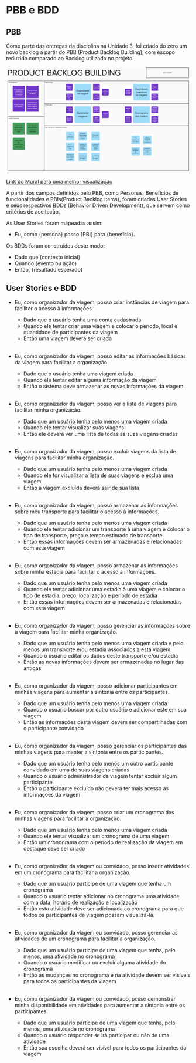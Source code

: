 # PBB e BDD

## PBB

Como parte das entregas da disciplina na Unidade 3, foi criado do zero um novo backlog a partir do PBB (Product Backlog Building), com escopo reduzido comparado ao Backlog utilizado no projeto.

![Canvas PBB](assets/PBB.png)

[Link do Mural para uma melhor visualização](https://app.mural.co/t/unb9171/m/unb9171/1683643223760/8c24a764192b34855b7c5ad855dacdc7e5f25e13?sender=ueeaf0301241260f6a07d2699)

A partir dos campos definidos pelo PBB, como Personas, Benefícios de funcionalidades e PBIs(Product Backlog Items), foram criadas User Stories e seus respectivos BDDs (Behavior Driven Development), que servem como critérios de aceitação.

As User Stories foram mapeadas assim:
- Eu, como {persona} posso {PBI} para {benefício}.

Os BDDs foram construídos deste modo:
- Dado que {contexto inicial}
- Quando {evento ou ação}
- Então, {resultado esperado}

## User Stories e BDD

- Eu, como organizador da viagem, posso criar instâncias de viagem para facilitar o acesso à informações.
    
    - Dado que o usuário tenha uma conta cadastrada
    - Quando ele tentar criar uma viagem e colocar o período, local e quantidade de participantes da viagem
    - Então uma viagem deverá ser criada
<br></br>
- Eu, como organizador da viagem, posso editar as informações básicas da viagem para facilitar a organização.

    - Dado que o usuário tenha uma viagem criada
    - Quando ele tentar editar alguma informação da viagem
    - Então o sistema deve armazenar as novas informações da viagem
<br></br>
- Eu, como organizador da viagem, posso ver a lista de viagens para facilitar minha organização.

    - Dado que um usuário tenha pelo menos uma viagem criada
    - Quando ele tentar visualizar suas viagens
    - Então ele deverá ver uma lista de todas as suas viagens criadas
<br></br>
- Eu, como organizador da viagem, posso excluir viagens da lista de viagens para facilitar minha organização.

    - Dado que um usuário tenha pelo menos uma viagem criada
    - Quando ele for visualizar a lista de suas viagens e exclua uma viagem
    - Então a viagem excluída deverá sair de sua lista 
<br></br>
- Eu, como organizador da viagem, posso armazenar as informações sobre meu transporte para facilitar o acesso à informações.

    - Dado que um usuário tenha pelo menos uma viagem criada
    - Quando ele tentar adicionar um transporte à uma viagem e colocar o tipo de transporte, preço e tempo estimado de transporte
    - Então essas informações devem ser armazenadas e relacionadas com esta viagem
<br></br>
- Eu, como organizador da viagem, posso armazenar as informações sobre minha estadia para facilitar o acesso à informações.

    - Dado que um usuário tenha pelo menos uma viagem criada
    - Quando ele tentar adicionar uma estadia à uma viagem e colocar o tipo de estadia, preço, localização e período de estadia
    - Então essas informações devem ser armazenadas e relacionadas com esta viagem
<br></br>
- Eu, como organizador da viagem, posso gerenciar as informações sobre a viagem para facilitar minha organização.

    - Dado que um usuário tenha pelo menos uma viagem criada e pelo menos um transporte e/ou estadia associados a esta viagem
    - Quando o usuário editar os dados deste transporte e/ou estadia
    - Então as novas informações devem ser armazenadas no lugar das antigas
<br></br>
- Eu, como organizador da viagem, posso adicionar participantes em minhas viagens para aumentar a sintonia entre os participantes.

    - Dado que um usuário tenha pelo menos uma viagem criada
    - Quando o usuário buscar por outro usuário e adicionar este em sua viagem
    - Então as informações desta viagem devem ser compartilhadas com o participante convidado
<br></br>
- Eu, como organizador da viagem, posso gerenciar os participantes das minhas viagens para manter a sintonia entre os participantes.

    - Dado que um usuário tenha pelo menos um outro participante convidado em uma de suas viagens criadas
    - Quando o usuário administrador da viagem tentar excluir algum participante
    - Então o participante excluído não deverá ter mais acesso às informações da viagem
<br></br>
- Eu, como organizador da viagem, posso criar um cronograma das minhas viagens para facilitar a organização.

    - Dado que um usuário tenha pelo menos uma viagem criada
    - Quando ele tentar visualizar um cronograma de uma viagem
    - Então um cronograma com o período de realização da viagem em destaque deve ser criado
<br></br>
- Eu, como organizador da viagem ou convidado, posso inserir atividades em um cronograma para facilitar a organização.

    - Dado que um usuário participe de uma viagem que tenha um cronograma
    - Quando o usuário tentar adicionar no cronograma uma atividade com a data, horário de realização e localização
    - Então esta atividade deve ser adicionada ao cronograma para que todos os participantes da viagem possam visualizá-la.
<br></br>
- Eu, como organizador da viagem ou convidado, posso gerenciar as atividades de um cronograma para facilitar a organização.

    - Dado que um usuário participe de uma viagem que tenha, pelo menos, uma atividade no cronograma
    - Quando o usuário modificar ou excluir alguma atividade do cronograma
    - Então as mudanças no cronograma e na atividade devem ser visíveis para todos os participantes da viagem
<br></br>
- Eu, como organizador da viagem ou convidado, posso demonstrar minha disponibilidade em atividades para aumentar a sintonia entre os participantes.

    - Dado que um usuário participe de uma viagem que tenha, pelo menos, uma atividade no cronograma
    - Quando o usuário responder se irá participar ou não de uma atividade
    - Então sua escolha deverá ser visível para todos os participantes da viagem
<br></br>